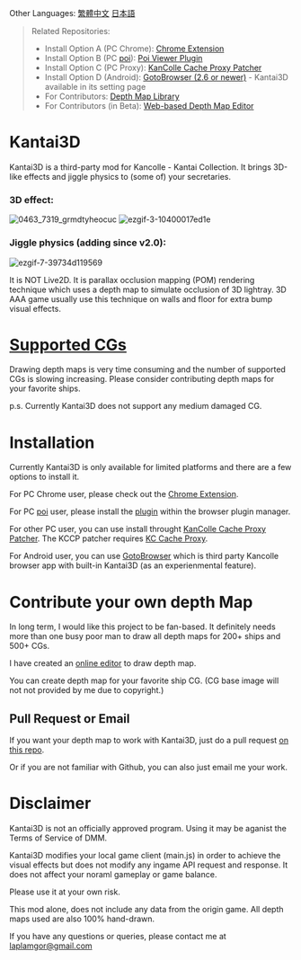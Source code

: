 

Other Languages: [繁體中文](https://github.com/laplamgor/kantai3d/blob/main/README.zh-Hant.md) [日本語](https://github.com/laplamgor/kantai3d/blob/main/README.ja.md)

> Related Repositories:
> * Install Option A (PC Chrome): [Chrome Extension](https://github.com/laplamgor/kantai3d-chrome-extension)
> * Install Option B (PC [poi](https://github.com/poooi/poi)): [Poi Viewer Plugin](https://github.com/laplamgor/kantai3d-poi-plugin)
> * Install Option C (PC Proxy): [KanColle Cache Proxy Patcher](https://github.com/laplamgor/kantai3d-kccp-patcher)
> * Install Option D (Android): [GotoBrowser (2.6 or newer)](https://github.com/antest1/GotoBrowser) - Kantai3D available in its setting page
> * For Contributors: [Depth Map Library](https://github.com/laplamgor/kantai3d-depth-maps)
> * For Contributors (in Beta): [Web-based Depth Map Editor](https://github.com/laplamgor/kantai3d-online-editor)


# Kantai3D
Kantai3D is a third-party mod for Kancolle - Kantai Collection. It brings 3D-like effects and jiggle physics to (some of) your secretaries. 


### 3D effect:

![0463_7319_grmdtyheocuc](https://user-images.githubusercontent.com/11514317/96752931-b8a0c980-1401-11eb-8e42-1b02b336435d.gif) ![ezgif-3-10400017ed1e](https://user-images.githubusercontent.com/11514317/97005334-e0fb0600-1570-11eb-97b3-85896c1a463b.gif)

### Jiggle physics (adding since v2.0):

![ezgif-7-39734d119569](https://user-images.githubusercontent.com/11514317/134775124-3ceb0bc6-a425-47c9-8219-5fb181767ade.gif)

It is NOT Live2D. It is parallax occlusion mapping (POM) rendering technique which uses a depth map to simulate occlusion of 3D lightray. 3D AAA game usually use this technique on walls and floor for extra bump visual effects.


# [Supported CGs](https://github.com/users/laplamgor/projects/1#column-10244994)

Drawing depth maps is very time consuming and the number of supported CGs is slowing increasing. Please consider contributing depth maps for your favorite ships.

p.s. Currently Kantai3D does not support any medium damaged CG.

# Installation

Currently Kantai3D is only available for limited platforms and there are a few options to install it.

For PC Chrome user, please check out the [Chrome Extension](https://github.com/laplamgor/kantai3d-chrome-extension).

For PC [poi](https://github.com/poooi/poi) user, please install the [plugin](https://github.com/laplamgor/kantai3d-chrome-extension) within the browser plugin manager.

For other PC user, you can use install throught [KanColle Cache Proxy Patcher](https://github.com/laplamgor/kantai3d-kccp-patcher).
The KCCP patcher requires [KC Cache Proxy](https://github.com/Tibowl/KCCacheProxy). 

For Android user, you can use [GotoBrowser](https://github.com/antest1/GotoBrowser) which is third party Kancolle browser app with built-in Kantai3D (as an experienmental feature).

# Contribute your own depth Map

In long term, I would like this project to be fan-based. It definitely needs more than one busy poor man to draw all depth maps for 200+ ships and 500+ CGs.

I have created an [online editor](https://github.com/laplamgor/kantai3d-online-editor) to draw depth map.

You can create depth map for your favorite ship CG. (CG base image will not not provided by me due to copyright.)

## Pull Request or Email

If you want your depth map to work with Kantai3D, just do a pull request [on this repo](https://github.com/laplamgor/kantai3d-depth-maps).

Or if you are not familiar with Github, you can also just email me your work.


# Disclaimer
Kantai3D is not an officially approved program. Using it may be aganist the Terms of Service of DMM.

Kantai3D modifies your local game client (main.js) in order to achieve the visual effects but does not modify any ingame API request and response. It does not affect your noraml gameplay or game balance. 

Please use it at your own risk. 


This mod alone, does not include any data from the origin game. All depth maps used are also 100% hand-drawn. 

If you have any questions or queries, please contact me at laplamgor@gmail.com

